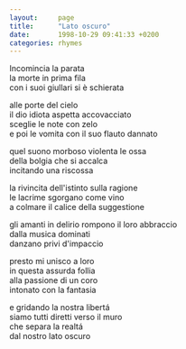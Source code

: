 ```yaml
---
layout:     page
title:      "Lato oscuro"
date:       1998-10-29 09:41:33 +0200
categories: rhymes
---
```


Incomincia la parata   
la morte in prima fila   
con i suoi giullari si è schierata   

alle porte del cielo   
il dio idiota aspetta accovacciato   
sceglie le note con zelo   
e poi le vomita con il suo flauto dannato   

quel suono morboso violenta le ossa   
della bolgia che si accalca   
incitando una riscossa   

la rivincita dell'istinto sulla ragione   
le lacrime sgorgano come vino   
a colmare il calice della suggestione   

gli amanti in delirio rompono il loro abbraccio   
dalla musica dominati   
danzano privi d'impaccio   

presto mi unisco a loro   
in questa assurda follia   
alla passione di un coro   
intonato con la fantasia   

e gridando la nostra libertá   
siamo tutti diretti verso il muro   
che separa la realtá   
dal nostro lato oscuro   
